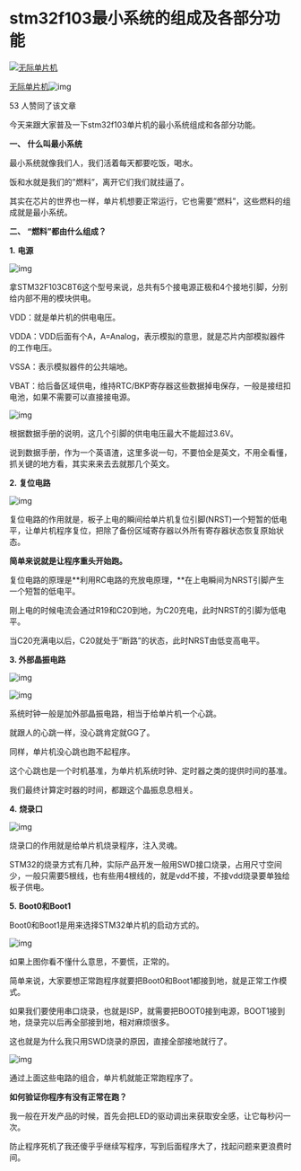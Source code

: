 # stm32f103最小系统的组成及各部分功能

[![无际单片机](https://picx.zhimg.com/v2-e54356a9ff18337f93d9000a51b2bcc4_l.jpg?source=172ae18b)](https://www.zhihu.com/people/tou-wen-zi-e-96)

[无际单片机](https://www.zhihu.com/people/tou-wen-zi-e-96)![img](https://pic1.zhimg.com/v2-4812630bc27d642f7cafcd6cdeca3d7a.jpg?source=88ceefae)

53 人赞同了该文章

今天来跟大家普及一下stm32f103单片机的最小系统组成和各部分功能。

**一、** **什么叫最小系统**

最小系统就像我们人，我们活着每天都要吃饭，喝水。

饭和水就是我们的”燃料”，离开它们我们就挂逼了。

其实在芯片的世界也一样，单片机想要正常运行，它也需要”燃料”，这些燃料的组成就是最小系统。

**二、** **“燃料”都由什么组成？**

**1.** **电源**

![img](https://pic2.zhimg.com/80/v2-11856f0e8c9ddb5baac804758df9dab9_720w.webp)

拿STM32F103C8T6这个型号来说，总共有5个接电源正极和4个接地引脚，分别给内部不用的模块供电。

VDD：就是单片机的供电电压。

VDDA：VDD后面有个A，A=Analog，表示模拟的意思，就是芯片内部模拟器件的工作电压。

VSSA：表示模拟器件的公共端地。

VBAT：给后备区域供电，维持RTC/BKP寄存器这些数据掉电保存，一般是接纽扣电池，如果不需要可以直接接电源。

![img](https://pic4.zhimg.com/80/v2-d485e3103d8744b076171e01a2f76623_720w.webp)

根据数据手册的说明，这几个引脚的供电电压最大不能超过3.6V。

说到数据手册，作为一个英语渣，这里多说一句，不要怕全是英文，不用全看懂，抓关键的地方看，其实来来去去就那几个英文。

**2.** **复位电路**

![img](https://pic1.zhimg.com/80/v2-b767fe71c5fb2848737db0b9266298cc_720w.webp)

复位电路的作用就是，板子上电的瞬间给单片机复位引脚(NRST)一个短暂的低电平，让单片机程序复位，把除了备份区域寄存器以外所有寄存器状态恢复原始状态。

**简单来说就是让程序重头开始跑。**

复位电路的原理是**利用RC电路的充放电原理，**在上电瞬间为NRST引脚产生一个短暂的低电平。

刚上电的时候电流会通过R19和C20到地，为C20充电，此时NRST的引脚为低电平。

当C20充满电以后，C20就处于”断路”的状态，此时NRST由低变高电平。

**3. 外部晶振电路**

![img](https://pic1.zhimg.com/80/v2-99d4d22b6f586a753d2c6273fdc24254_720w.webp)

![img](https://pic2.zhimg.com/80/v2-9b5ef6891be991057a1449fc37d011ed_720w.webp)

系统时钟一般是加外部晶振电路，相当于给单片机一个心跳。

就跟人的心跳一样，没心跳肯定就GG了。

同样，单片机没心跳也跑不起程序。

这个心跳也是一个时机基准，为单片机系统时钟、定时器之类的提供时间的基准。

我们最终计算定时器的时间，都跟这个晶振息息相关。

**4.** **烧录口**

![img](https://pic2.zhimg.com/80/v2-6fbe87bfaa93fe6b12a038d099fbbf75_720w.webp)

烧录口的作用就是给单片机烧录程序，注入灵魂。

STM32的烧录方式有几种，实际产品开发一般用SWD接口烧录，占用尺寸空间少，一般只需要5根线，也有些用4根线的，就是vdd不接，不接vdd烧录要单独给板子供电。

**5.** **Boot0和Boot1**

Boot0和Boot1是用来选择STM32单片机的启动方式的。

![img](https://pic2.zhimg.com/80/v2-b3ef58c3100983c7b90c83818e22e829_720w.webp)

如果上图你看不懂什么意思，不要慌，正常的。

简单来说，大家要想正常跑程序就要把Boot0和Boot1都接到地，就是正常工作模式。

如果我们要使用串口烧录，也就是ISP，就需要把BOOT0接到电源，BOOT1接到地，烧录完以后再全部接到地，相对麻烦很多。

这也就是为什么我只用SWD烧录的原因，直接全部接地就行了。

![img](https://pic4.zhimg.com/80/v2-45663bcec8d2abf0e49bb9d202626f8f_720w.webp)

通过上面这些电路的组合，单片机就能正常跑程序了。

**如何验证你程序有没有正常在跑？**

我一般在开发产品的时候，首先会把LED的驱动调出来获取安全感，让它每秒闪一次。

防止程序死机了我还傻乎乎继续写程序，写到后面程序大了，找起问题来更浪费时间。
